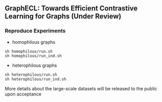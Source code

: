 ## GraphECL: Towards Efficient Contrastive Learning for Graphs (Under Review)




### Reproduce Experiments
-  homophilous graphs 
```
sh homophilous/run.sh
sh homophilous/run_ind.sh
```


- heterophilous graphs 
```
sh heterophilous/run.sh
sh heterophilous/run_ind.sh
```

More details about the large-scale datasets will be released to the public upon acceptance
